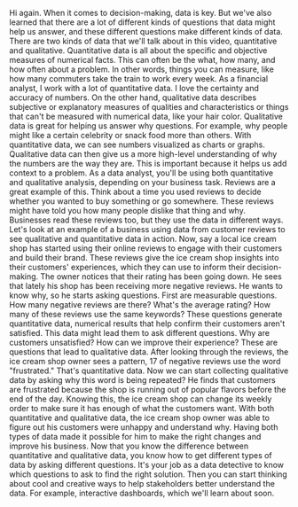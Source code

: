 

Hi again. When it comes to decision-making, data is key. But we've also learned that there are a lot of different kinds of questions that data might help us answer, and these different questions make different kinds of data. There are two kinds of data that we'll talk about in this video, quantitative and qualitative. Quantitative data is all about the specific and objective measures of numerical facts. This can often be the what, how many, and how often about a problem. In other words, things you can measure, like how many commuters take the train to work every week. As a financial analyst, I work with a lot of quantitative data. I love the certainty and accuracy of numbers. On the other hand, qualitative data describes subjective or explanatory measures of qualities and characteristics or things that can't be measured with numerical data, like your hair color. Qualitative data is great for helping us answer why questions. For example, why people might like a certain celebrity or snack food more than others. With quantitative data, we can see numbers visualized as charts or graphs. Qualitative data can then give us a more high-level understanding of why the numbers are the way they are. This is important because it helps us add context to a problem. As a data analyst, you'll be using both quantitative and qualitative analysis, depending on your business task. Reviews are a great example of this. Think about a time you used reviews to decide whether you wanted to buy something or go somewhere. These reviews might have told you how many people dislike that thing and why. Businesses read these reviews too, but they use the data in different ways. Let's look at an example of a business using data from customer reviews to see qualitative and quantitative data in action. Now, say a local ice cream shop has started using their online reviews to engage with their customers and build their brand. These reviews give the ice cream shop insights into their customers' experiences, which they can use to inform their decision-making. The owner notices that their rating has been going down. He sees that lately his shop has been receiving more negative reviews. He wants to know why, so he starts asking questions. First are measurable questions. How many negative reviews are there? What's the average rating? How many of these reviews use the same keywords? These questions generate quantitative data, numerical results that help confirm their customers aren't satisfied. This data might lead them to ask different questions. Why are customers unsatisfied? How can we improve their experience? These are questions that lead to qualitative data. After looking through the reviews, the ice cream shop owner sees a pattern, 17 of negative reviews use the word "frustrated." That's quantitative data. Now we can start collecting qualitative data by asking why this word is being repeated? He finds that customers are frustrated because the shop is running out of popular flavors before the end of the day. Knowing this, the ice cream shop can change its weekly order to make sure it has enough of what the customers want. With both quantitative and qualitative data, the ice cream shop owner was able to figure out his customers were unhappy and understand why. Having both types of data made it possible for him to make the right changes and improve his business. Now that you know the difference between quantitative and qualitative data, you know how to get different types of data by asking different questions. It's your job as a data detective to know which questions to ask to find the right solution. Then you can start thinking about cool and creative ways to help stakeholders better understand the data. For example, interactive dashboards, which we'll learn about soon.